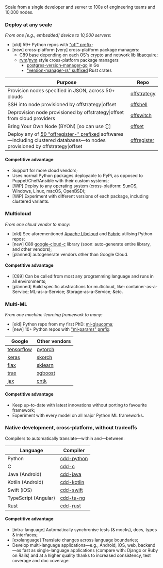 Scale from a single developer and server to 100s of engineering teams and 10,000 nodes.

### Deploy at any scale
*From one [e.g., embedded] device to 10,000 servers:*
 - [old] 59+ Python repos with ["off" prefix](https://github.com/offscale?q=off&language=python);
 - [new] cross-platform [very] cross-platform package managers:
   - C89 base depending on each OS's crypto and network lib [libacquire](https://github.com/offscale/libacquire);
   - [rvm](https://rvm.io)/[nvm](https://github.com/nvm-sh/nvm) style cross-platform package managers
      - [postgres-version-manager-go](https://github.com/offscale/postgres-version-manager-go) in Go
      - ["version-manager-rs" suffixed](https://github.com/orgs/offscale/repositories?q=-version-manager-rs&language=rust) Rust crates

| Purpose                                                                  | Repo                                                   |
| ------------------------------------------------------------------------ | ------------------------------------------------------ |
| Provision nodes specified in JSON, across 50+ clouds                     | [offstrategy](https://github.com/offscale/offstrategy) |
| SSH into node provisioned by offstrategy\|offset                         | [offshell](https://github.com/offscale/offshell)       |
| Deprovision node provisioned by offstrategy\|offset from cloud providers | [offswitch](https://github.com/offscale/offswitch)     |
| Bring Your Own Node (BYON) [so can use ↕]                                | [offset](https://github.com/offscale/offset)           |
| Deploy any of [50 "offregister-" prefixed](https://github.com/orgs/offscale/repositories?q=offregister-&language=python) softwares—including clustered databases—to nodes provisioned by offstrategy\|offset | [offregister](https://github.com/offscale/offregister) |

#### Competitive advantage

  - Support for more cloud vendors;
  - Uses normal Python packages deployable to PyPi, as opposed to Puppet/Chef/Ansible with their custom systems;
  - [WiP] Deploy to any operating system (cross-platform: SunOS, Windows, Linux, macOS, OpenBSD);
  - [WiP] Experiment with different versions of each package, including clustered variants.

### Multicloud
*From one cloud vendor to many:*
 - [old] See aforementioned [Apache Libcloud](https://libcloud.apache.org) and [Fabric](https://fabfile.org) utilising Python repos;
 - [new] C89 [google-cloud-c](https://github.com/offscale/google-cloud-c) library (soon: auto-generate entire library, and other vendors);
 - [planned] autogenerate vendors other than Google Cloud.

#### Competitive advantage

  - [C89] Can be called from most any programming language and runs in all environments;
  - [planned] Build specific abstractions for multicloud, like: container-as-a-Service; ML-as-a-Service; Storage-as-a-Service; &etc.

### Multi-ML
*From one machine-learning framework to many:*
 - [old] Python repo from my first PhD: [ml-glaucoma](https://github.com/SamuelMarks/ml-glaucoma);
 - [new] 10+ Python repos with ["ml-params" prefix](https://github.com/SamuelMarks?tab=repositories&q=ml-params&language=python):

 | Google                                                             | Other vendors                                               |
 | ------------------------------------------------------------------ | ----------------------------------------------------------- |
 | [tensorflow](https://github.com/SamuelMarks/ml-params-tensorflow)  | [pytorch](https://github.com/SamuelMarks/ml-params-pytorch) |
 | [keras](https://github.com/SamuelMarks/ml-params-keras)            | [skorch](https://github.com/SamuelMarks/ml-params-skorch)   |
 | [flax](https://github.com/SamuelMarks/ml-params-flax)              | [sklearn](https://github.com/SamuelMarks/ml-params-sklearn) |
 | [trax](https://github.com/SamuelMarks/ml-params-trax)              | [xgboost](https://github.com/SamuelMarks/ml-params-xgboost) |
 | [jax](https://github.com/SamuelMarks/ml-params-jax)                | [cntk](https://github.com/SamuelMarks/ml-params-cntk)       |

#### Competitive advantage

  - Keep up-to-date with latest innovations without porting to favourite framework;
  - Experiment with every model on all major Python ML frameworks.

### Native development, cross-platform, without tradeoffs

Compilers to automatically translate—within and—between:

| Language             | Compiler                                               |
| -------------------- | ------------------------------------------------------ |
| Python               | [cdd-python](https://github.com/offscale/cdd-python)   |
| C                    | [cdd-c](https://github.com/SamuelMarks/cdd-c)          |
| Java (Android)       | [cdd-java](https://github.com/offscale/cdd-java)       |
| Kotlin (Android)     | [cdd-kotlin](https://github.com/offscale/cdd-kotlin)   |
| Swift (iOS)          | [cdd-swift](https://github.com/offscale/cdd-swift-ios) |
| TypeScript (Angular) | [cdd-ts-ng](https://github.com/offscale/cdd-ts-ng)     |
| Rust                 | [cdd-rust](https://github.com/offscale/cdd-rust)       |

#### Competitive advantage

  - [intra-language] Automatically synchronise tests (& mocks), docs, types & interfaces;
  - [exolanguage] Translate changes across language boundaries;
  - Develop multi-language applications—e.g., Android, iOS, web, backend—as fast as single-language applications (compare with: Django or Ruby on Rails) and at a higher quality thanks to increased consistency, test coverage and doc coverage.
